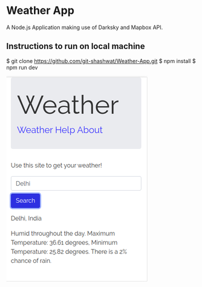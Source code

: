 # Weather App
A Node.js Application making use of Darksky and Mapbox API.

## Instructions to run on local machine
$ git clone https://github.com/git-shashwat/Weather-App.git
$ npm install
$ npm run dev

![Weather App](./public/img/weather-ss.jpg)